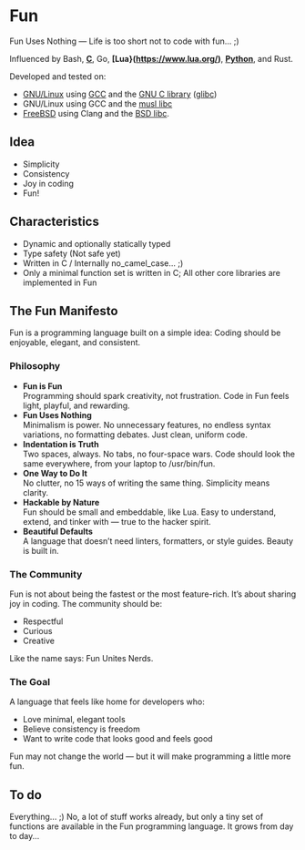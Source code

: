 # Fun

Fun Uses Nothing — Life is too short not to code with fun... ;)

Influenced by Bash, **[C](https://en.wikipedia.org/wiki/The_C_Programming_Language)**, Go, **[Lua}(https://www.lua.org/)**, **[Python](https://www.python.org/)**, and Rust.

Developed and tested on:

 - [GNU/Linux](https://kernel.org/) using [GCC](https://gcc.gnu.org/) and the [GNU C library](https://www.gnu.org/software/libc/) ([glibc](https://en.wikipedia.org/wiki/Glibc)) 
 - GNU/Linux using GCC and the [musl libc](https://musl.libc.org/)
 - [FreeBSD](https://www.freebsd.org/) using Clang and the [BSD libc](https://en.wikipedia.org/wiki/C_standard_library#BSD_libc).

## Idea

 * Simplicity
 * Consistency
 * Joy in coding
 * Fun!

## Characteristics

 * Dynamic and optionally statically typed
 * Type safety (Not safe yet)
 * Written in C / Internally no_camel_case... ;)
 * Only a minimal function set is written in C; All other core libraries are implemented in Fun

## The Fun Manifesto

Fun is a programming language built on a simple idea:
Coding should be enjoyable, elegant, and consistent.

### Philosophy

 - **Fun is Fun**<br>
   Programming should spark creativity, not frustration. Code in Fun feels light, playful, and rewarding.
 - **Fun Uses Nothing**<br>
   Minimalism is power. No unnecessary features, no endless syntax variations, no formatting debates. Just clean, uniform code.
 - **Indentation is Truth**<br>
   Two spaces, always. No tabs, no four-space wars. Code should look the same everywhere, from your laptop to /usr/bin/fun.
 - **One Way to Do It**<br>
   No clutter, no 15 ways of writing the same thing. Simplicity means clarity.
 - **Hackable by Nature**<br>
   Fun should be small and embeddable, like Lua. Easy to understand, extend, and tinker with — true to the hacker spirit.
 - **Beautiful Defaults**<br>
   A language that doesn’t need linters, formatters, or style guides. Beauty is built in.

### The Community

Fun is not about being the fastest or the most feature-rich. It’s about sharing joy in coding. The community should be:

 - Respectful
 - Curious
 - Creative

Like the name says: Fun Unites Nerds.

### The Goal

A language that feels like home for developers who:

 - Love minimal, elegant tools
 - Believe consistency is freedom
 - Want to write code that looks good and feels good

Fun may not change the world — but it will make programming a little more fun.

## To do

Everything... ;) No, a lot of stuff works already, but only a tiny set of functions are available in the Fun programming language. It grows from day to day...